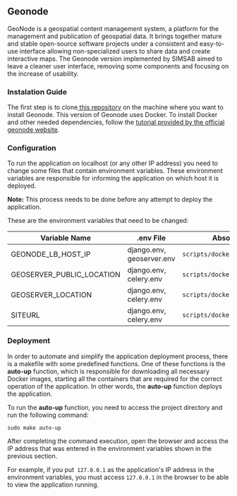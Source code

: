 ## Geonode

GeoNode is a geospatial content management system, a platform for the management and publication of geospatial data. It brings together mature and stable open-source software projects under a consistent and easy-to-use interface allowing non-specialized users to share data and create interactive maps.
The Geonode version implemented by SIMSAB aimed to leave a cleaner user interface, removing some components and focusing on the increase of usability.

### Instalation Guide
The first step is to clone[ this repository](https://github.com/simsab-ufcg/geonode/ " this repository") on the machine where you want to install Geonode. This version of Geonode uses Docker. To install Docker and other needed dependencies, follow the [tutorial provided by the official geonode website](http://docs.geonode.org/en/master/tutorials/install_and_admin/running_docker/index.htmlhttp:// "tutorial provided by the official geonode website").

### Configuration

To run the application on localhost (or any other IP address) you need to change some files that contain environment variables. These environment variables are responsible for informing the application on which host it is deployed.

**Note:** This process needs to be done before any attempt to deploy the application.

These are the environment variables that need to be changed:

| Variable Name  |  .env File | Absolute Path |
| ------------ | ------------ | ------------ |
| GEONODE_LB_HOST_IP  | django.env, geoserver.env  | `scripts/docker/env/production/` |
| GEOSERVER_PUBLIC_LOCATION  | django.env, celery.env  | `scripts/docker/env/production/` |
| GEOSERVER_LOCATION  | django.env, celery.env  | `scripts/docker/env/production/` |
| SITEURL  | django.env, celery.env  | `scripts/docker/env/production/` |

### Deployment

In order to automate and simplify the application deployment process, there is a makefile with some predefined functions. One of these functions is the **auto-up** function, which is responsible for downloading all necessary Docker images, starting all the containers that are required for the correct operation of the application. In other words, the **auto-up** function deploys the application.

To run the **auto-up** function, you need to access the project directory and run the following command:

`sudo make auto-up`

After completing the command execution, open the browser and access the IP address that was entered in the environment variables shown in the previous section.

For example, if you put` 127.0.0.1` as the application's IP address in the environment variables, you must access `127.0.0.1` in the browser to be able to view the application running.
